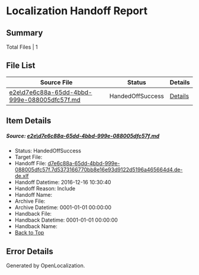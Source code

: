 # <a name='report-top'></a> Localization Handoff Report

## Summary
 Total Files | 1

## File List
 Source File | Status | Details 
 ----------- | ------ | ------- 
 [e2e\d7e6c88a-65dd-4bbd-999e-088005dfc57f.md](https://github.com/OpenLocalizationTestOrg/ol-test0/blob/91ce399d2cad480c7e4c407675d074c6e8b97975/e2e/d7e6c88a-65dd-4bbd-999e-088005dfc57f.md) | HandedOffSuccess | [Details](#9316eeb6da72c512a771ee9d2f5643700ef561302)

## Item Details
##### <a name='9316eeb6da72c512a771ee9d2f5643700ef561302'></a> Source: [e2e\d7e6c88a-65dd-4bbd-999e-088005dfc57f.md](https://github.com/OpenLocalizationTestOrg/ol-test0/blob/91ce399d2cad480c7e4c407675d074c6e8b97975/e2e/d7e6c88a-65dd-4bbd-999e-088005dfc57f.md)
* Status: HandedOffSuccess
* Target File: 
* Handoff File: [d7e6c88a-65dd-4bbd-999e-088005dfc57f.7d5373166770bb8e16e93d9122d5196a465664d4.de-de.xlf](https://github.com/OpenLocalizationTestOrg/ol-test0-handoff/blob/42e73a0232447740355887b0627eb6b90cbd5303/ol-handoff/OpenLocalizationTestOrg/ol-test0-dede/xinjiang/mt/d7e6c88a-65dd-4bbd-999e-088005dfc57f.7d5373166770bb8e16e93d9122d5196a465664d4.de-de.xlf)
* Handoff Datetime: 2016-12-16 10:30:40
* Handoff Reason: Include
* Handoff Name: 
* Archive File: 
* Archive Datetime: 0001-01-01 00:00:00
* Handback File: 
* Handback Datetime: 0001-01-01 00:00:00
* Handback Name: 
* [Back to Top](#report-top)


## Error Details

Generated by OpenLocalization.
